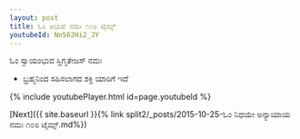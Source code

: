 ```yaml
---
layout: post
title: ಓಂ ಅಭುವೆ ನಮಃ ೧೦೮ ಟೈಮ್ಸ್
youtubeId: Nn562Hi2_JY
---
```

 
 
 ಓಂ ಸ್ವಾಯಂಭುವ ಸ್ತಿಗ್ಮತೇಜಸ್ ನಮಃ  
 
 -  ಬ್ರಹ್ಮನಿಂದ ಸಹಿಸಲಾಗದ ಶಕ್ತಿ ಯಾರಿಗೆ ಇದೆ 
 
  
 
  
 
 
 
 
 
 


{% include youtubePlayer.html id=page.youtubeId %}
 
[Next]({{ site.baseurl }}{% link  split2/_posts/2015-10-25-ಓಂ ನಿಧಯೇ ಅನ್ಯಾಯಾಯ ನಮಃ ೧೦೮ ಟೈಮ್ಸ್.md%})
 
